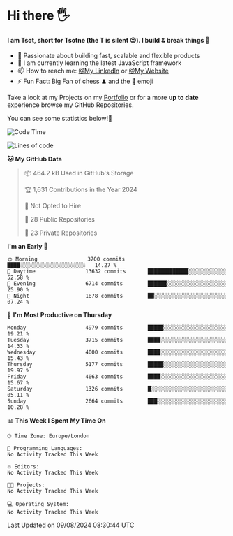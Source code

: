 # Hi there :raised_hand_with_fingers_splayed:
#### I am Tsot, short for Tsotne (the T is silent :wink:). I build & break things :space_invader:
- :telescope: Passionate about building fast, scalable and flexible products
- :seedling: I am currently learning the latest JavaScript framework 
- :mailbox: How to reach me: [@My LinkedIn](https://www.linkedin.com/in/tsotne-gvadzabia/) or [@My Website](https://tsotne.co.uk/contact)
- :zap: Fun Fact: Big Fan of chess ♟ and the 👾 emoji

Take a look at my Projects on my [Portfolio](https://tsotne.co.uk/) or for a more **up to date** experience browse my GitHub Repositories.

You can see some statistics below!:space_invader:
<!--START_SECTION:waka-->
![Code Time](http://img.shields.io/badge/Code%20Time-761%20hrs%202%20mins-blue)

![Lines of code](https://img.shields.io/badge/From%20Hello%20World%20I%27ve%20Written-9.9%20million%20lines%20of%20code-blue)

**🐱 My GitHub Data** 

> 📦 464.2 kB Used in GitHub's Storage 
 > 
> 🏆 1,631 Contributions in the Year 2024
 > 
> 🚫 Not Opted to Hire
 > 
> 📜 28 Public Repositories 
 > 
> 🔑 23 Private Repositories 
 > 
**I'm an Early 🐤** 

```text
🌞 Morning                3700 commits        ████░░░░░░░░░░░░░░░░░░░░░   14.27 % 
🌆 Daytime                13632 commits       █████████████░░░░░░░░░░░░   52.58 % 
🌃 Evening                6714 commits        ██████░░░░░░░░░░░░░░░░░░░   25.90 % 
🌙 Night                  1878 commits        ██░░░░░░░░░░░░░░░░░░░░░░░   07.24 % 
```
📅 **I'm Most Productive on Thursday** 

```text
Monday                   4979 commits        █████░░░░░░░░░░░░░░░░░░░░   19.21 % 
Tuesday                  3715 commits        ████░░░░░░░░░░░░░░░░░░░░░   14.33 % 
Wednesday                4000 commits        ████░░░░░░░░░░░░░░░░░░░░░   15.43 % 
Thursday                 5177 commits        █████░░░░░░░░░░░░░░░░░░░░   19.97 % 
Friday                   4063 commits        ████░░░░░░░░░░░░░░░░░░░░░   15.67 % 
Saturday                 1326 commits        █░░░░░░░░░░░░░░░░░░░░░░░░   05.11 % 
Sunday                   2664 commits        ███░░░░░░░░░░░░░░░░░░░░░░   10.28 % 
```


📊 **This Week I Spent My Time On** 

```text
🕑︎ Time Zone: Europe/London

💬 Programming Languages: 
No Activity Tracked This Week

🔥 Editors: 
No Activity Tracked This Week

🐱‍💻 Projects: 
No Activity Tracked This Week

💻 Operating System: 
No Activity Tracked This Week
```


 Last Updated on 09/08/2024 08:30:44 UTC
<!--END_SECTION:waka-->
